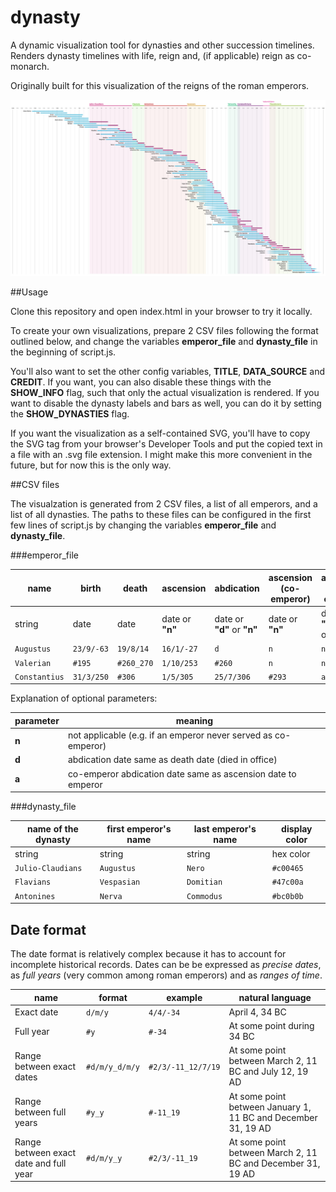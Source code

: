 dynasty
=======

A dynamic visualization tool for dynasties and other succession timelines.
Renders dynasty timelines with life, reign and, (if applicable) reign as co-monarch.

Originally built for this visualization of the reigns of the roman emperors.

![Roman emperors](examples/rome.png)

##Usage

Clone this repository and open index.html in your browser to try it locally.

To create your own visualizations, prepare 2 CSV files following the format outlined below, and change the variables **emperor_file** and **dynasty_file** in the beginning of script.js.

You'll also want to set the other config variables, **TITLE**, **DATA_SOURCE** and **CREDIT**. If you want, you can also disable these things with the **SHOW_INFO** flag, such that only the actual visualization is rendered. If you want to disable the dynasty labels and bars as well, you can do it by setting the **SHOW_DYNASTIES** flag.

If you want the visualization as a self-contained SVG, you'll have to copy the SVG tag from your browser's Developer Tools and put the copied text in a file with an .svg file extension. I might make this more convenient in the future, but for now this is the only way.

##CSV files

The visualzation is generated from 2 CSV files, a list of all emperors, and a list of all dynasties. The paths to these files can be configured in the first few lines of script.js by changing the variables **emperor_file** and **dynasty_file**.

###emperor_file

name | birth | death | ascension | abdication | ascension (co-emperor) | abdication (co-emperor)
-----|-------|-------|-----------|------------|------------------------|-----------------------
string | date | date | date or **"n"** | date or **"d"** or **"n"** | date or **"n"** | date or **"a"** or **"d"** or **"n"**
`Augustus` | `23/9/-63` | `19/8/14` | `16/1/-27` | `d` | `n` | `n`
`Valerian` | `#195` | `#260_270` | `1/10/253` | `#260` | `n` | `n`
`Constantius` | `31/3/250` | `#306` | `1/5/305` | `25/7/306` | `#293` | `a`


Explanation of optional parameters:

parameter | meaning
----------|--------
**n** | not applicable (e.g. if an emperor never served as co-emperor)
**d** | abdication date same as death date (died in office)
**a** | co-emperor abdication date same as ascension date to emperor

###dynasty_file

name of the dynasty | first emperor's name | last emperor's name | display color
--------------------|----------------------|---------------------|--------------
string | string | string | hex color
`Julio-Claudians` | `Augustus` | `Nero` | `#c00465`
`Flavians` | `Vespasian` | `Domitian` | `#47c00a`
`Antonines` | `Nerva` | `Commodus` | `#bc0b0b`

## Date format

The date format is relatively complex because it has to account for incomplete historical records. Dates can be be expressed as *precise dates*, as *full years* (very common among roman emperors) and as *ranges of time*.

name | format | example | natural language
-----|--------|---------|-----------------
Exact date | `d/m/y` | `4/4/-34` | April 4, 34 BC
Full year | `#y` | `#-34` | At some point during 34 BC
Range between exact dates | `#d/m/y_d/m/y` | `#2/3/-11_12/7/19` | At some point between March 2, 11 BC and July 12, 19 AD
Range between full years | `#y_y` | `#-11_19` | At some point between January 1, 11 BC and December 31, 19 AD
Range between exact date and full year | `#d/m/y_y` | `#2/3/-11_19` | At some point between March 2, 11 BC and December 31, 19 AD
